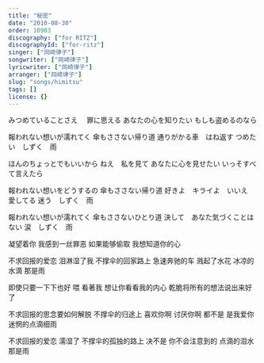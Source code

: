 ```yaml
---
title: "秘密"
date: "2010-08-30"
order: 10903
discography: ["for RITZ"]
discographyId: ["for-ritz"]
singer: ["岡崎律子"]
songwriter: ["岡崎律子"]
lyricwriter: ["岡崎律子"]
arranger: ["岡崎律子"]
slug: "songs/himitsu"
tags: []
license: {}
---
```


みつめていることさえ　
罪に思える 
あなたの心を知りたい 
もしも盗めるのなら 

報われない想いが濡れてく 
傘もささない帰り道 
通りがかる車　はね返す 
つめたい　しずく　雨 

ほんのちょっとでもいいから 
ねえ　私を見て 
あなたに心を見せたい 
いっそすべて言えたら 

報われない想いをどうするの 
傘もささない帰り道 
好きよ　キライよ　いいえ　愛してる 
迷う　しずく　雨 

報われない想いが濡れてく 
傘もささないひとり道 
決して　あなた気づくことはない 
涙　しずく　雨 

凝望着你 
我感到一丝罪恶
如果能够偷取
我想知道你的心 

不求回报的爱恋 泪淋湿了我 
不撑伞的回家路上 
急速奔驰的车 溅起了水花 
冰凉的水滴 那是雨 

即使只要一下下也好 
喂 看著我 
想让你看看我的内心 
乾脆将所有的想法说出来好了 

不求回报的思念要如何解脱 
不撑伞的归途上 
喜欢你啊 讨厌你啊 都不是 是我爱你 
迷惘的点滴细雨 

不求回报的爱恋 濡湿了 
不撑伞的孤独的路上 
决不是 你不会注意到的
点滴的泪水 那是雨

